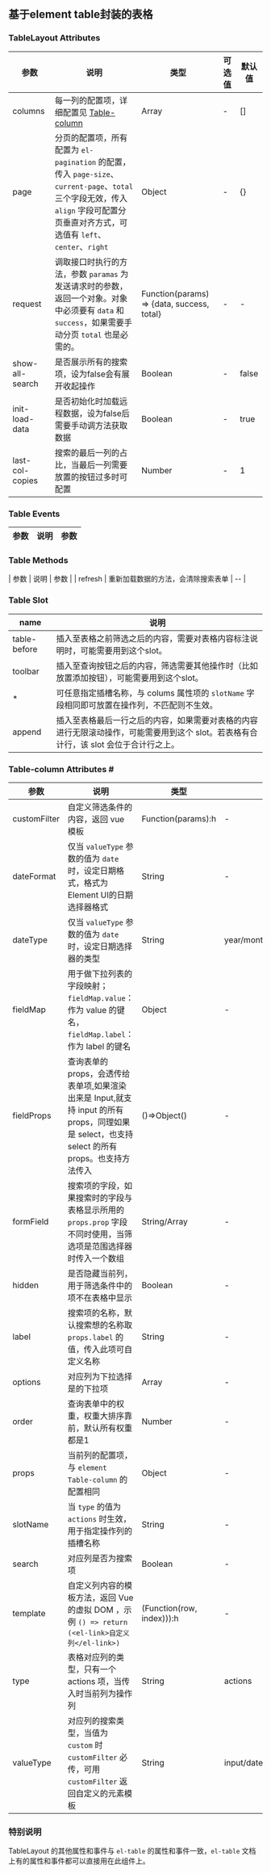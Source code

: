 ## 基于element table封装的表格


### TableLayout Attributes

| 参数 | 说明 | 类型 | 可选值 | 默认值 |
| ---- |  ---- |  ---- | ---- | ---- |
| columns  | 每一列的配置项，详细配置见 [Table-column](#columns) | Array | - | []  |
| page  | 分页的配置项，所有配置为 `el-pagination` 的配置，传入 `page-size`、`current-page`、`total` 三个字段无效，传入 `align` 字段可配置分页垂直对齐方式，可选值有 `left`、`center`、`right` | Object  | - | {} |
| request | 调取接口时执行的方法，参数 `paramas` 为发送请求时的参数，返回一个对象。对象中必须要有 `data` 和 `success`，如果需要手动分页 `total` 也是必需的。 | Function(params) => {data, success, total} | - | -  |
| show-all-search | 是否展示所有的搜索项，设为false会有展开收起操作 | Boolean | - | false |
| init-load-data | 是否初始化时加载远程数据，设为false后需要手动调方法获取数据 | Boolean | - | true |
| last-col-copies | 搜索的最后一列的占比，当最后一列需要放置的按钮过多时可配置 | Number | - | 1 |


### Table Events

| 参数 | 说明 | 参数 |
| ---- |  ---- |  ---- |

### Table Methods

| 参数 | 说明 | 参数 |
| refresh |  重新加载数据的方法，会清除搜索表单 |  -- |

### Table Slot

| name | 说明 |
| ---- |  ---- |
| table-before | 插入至表格之前筛选之后的内容，需要对表格内容标注说明时，可能需要用到这个slot。  |
| toolbar | 插入至查询按钮之后的内容，筛选需要其他操作时（比如放置添加按钮），可能需要用到这个slot。  |
| *  | 可任意指定插槽名称，与 colums 属性项的 `slotName` 字段相同即可放置在操作列，不匹配则不生效。 |
| append | 插入至表格最后一行之后的内容，如果需要对表格的内容进行无限滚动操作，可能需要用到这个 slot。若表格有合计行，该 slot 会位于合计行之上。 |


### Table-column Attributes <a name="colums">#</a>

| 参数 | 说明 | 类型 | 可选值 | 默认值 |
| ---- |  ---- |  ---- | ---- | ---- |
| customFilter | 自定义筛选条件的内容，返回 vue 模板  | Function(params):h  | - | -  |
| dateFormat | 仅当 `valueType` 参数的值为 `date` 时，设定日期格式，格式为Element UI的日期选择器格式  | String  | - | YYYY-MM-DD |
| dateType | 仅当 `valueType` 参数的值为 `date` 时，设定日期选择器的类型  | String  | year/month/date/dates/week/datetime/datetimerange/daterange/monthrange | date |
| fieldMap  | 用于做下拉列表的字段映射；`fieldMap.value`：作为 value 的键名，`fieldMap.label`：作为 label 的键名  | Object  | - | { label: 'label', value: 'value' } |
| fieldProps | 查询表单的 props，会透传给表单项,如果渲染出来是 Input,就支持 input 的所有 props，同理如果是 select，也支持 select 的所有 props。也支持方法传入 | ()=>Object() | - | - |
| formField | 搜索项的字段，如果搜索时的字段与表格显示所用的 `props.prop` 字段不同时使用，当筛选项是范围选择器时传入一个数组  | String/Array  | - | - |
| hidden  | 是否隐藏当前列，用于筛选条件中的项不在表格中显示  | Boolean | - | - |
| label | 搜索项的名称，默认搜索想的名称取 `props.label` 的值，传入此项可自定义名称  | String  | - | - |
| options | 对应列为下拉选择是的下拉项  | Array | - | - |
| order | 查询表单中的权重，权重大排序靠前，默认所有权重都是1 | Number | - | 1 |
| props | 当前列的配置项，与 `element Table-column` 的配置相同  | Object | - | {} |
| slotName | 当 `type` 的值为 `actions` 时生效，用于指定操作列的插槽名称  | String  | - | actions  |
| search  | 对应列是否为搜索项  | Boolean | - | false |
| template  | 自定义列内容的模板方法，返回 Vue 的虚拟 DOM ，示例 `() => return (<el-link>自定义列</el-link>)`  | (Function(row, index))):h | - | - |
| type | 表格对应列的类型，只有一个 actions 项，当传入时当前列为操作列  | String  | actions | - |
| valueType | 对应列的搜索类型，当值为 `custom`  时 `customFilter` 必传，可用 `customFilter` 返回自定义的元素模板 | String  | input/date/select/custom | input |


### 特别说明
TableLayout 的其他属性和事件与 `el-table` 的属性和事件一致，`el-table` 文档上有的属性和事件都可以直接用在此组件上。
